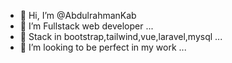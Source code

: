 - 👋 Hi, I’m @AbdulrahmanKab
- 👀 I’m Fullstack web developer ...
- 🌱 Stack in bootstrap,tailwind,vue,laravel,mysql  ...
- 💞️ I’m looking to be perfect in my work ...

<!---
AbdulrahmanKab/AbdulrahmanKab is a ✨ special ✨ repository because its `README.md` (this file) appears on your GitHub profile.
You can click the Preview link to take a look at your changes.
--->

